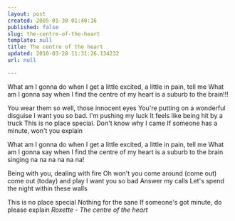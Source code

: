 ```yaml
---
layout: post
created: 2005-01-30 01:40:16
published: false
slug: the-centre-of-the-heart
template: null
title: The centre of the heart
updated: 2010-03-28 11:31:26.134232
url: null

---
```


What am I gonna do when I get a little excited,
a little in pain, tell me
What am I gonna say when I find the centre of my heart
is a suburb to the brain!!!

You wear them so well, those innocent eyes
You're putting on a wonderful disguise
I want you so bad. I'm pushing my luck
It feels like being hit by a truck
This is no place special. Don't know why I came
If someone has a minute, won't you explain

What am I gonna do when I get a little excited,
a little in pain, tell me
What am I gonna say when I find the centre of my heart
is a suburb to the brain singing na na na na na na!

Being with you, dealing with fire
Oh won't you come around (come out) come out (today) and play
I want you so bad
Answer my calls
Let's spend the night within these walls

This is no place special
Nothing for the sane
If someone's got minute, do please explain
<cite>Roxette - The centre of the heart</cite> 

